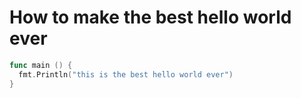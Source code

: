 # How to make the best hello world ever

```go
func main () {
  fmt.Println("this is the best hello world ever")
}
```
